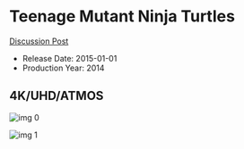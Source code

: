 # Teenage Mutant Ninja Turtles

[Discussion Post](https://www.avsforum.com/threads/bass-eq-for-filtered-movies.2995212/post-56868576)

* Release Date: 2015-01-01
* Production Year: 2014

## 4K/UHD/ATMOS

![img 0](https://i.imgur.com/GHpQSm7.jpg)

![img 1](https://i.imgur.com/YEbJPIn.png)

